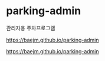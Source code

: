 # parking-admin
관리자용 주차프로그램

https://baejm.github.io/parking-admin

<a href="https://baejm.github.io/parking-admin" target="_blank">https://baejm.github.io/parking-admin</a>
